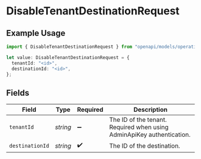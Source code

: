 # DisableTenantDestinationRequest

## Example Usage

```typescript
import { DisableTenantDestinationRequest } from "openapi/models/operations";

let value: DisableTenantDestinationRequest = {
  tenantId: "<id>",
  destinationId: "<id>",
};
```

## Fields

| Field                                                                 | Type                                                                  | Required                                                              | Description                                                           |
| --------------------------------------------------------------------- | --------------------------------------------------------------------- | --------------------------------------------------------------------- | --------------------------------------------------------------------- |
| `tenantId`                                                            | *string*                                                              | :heavy_minus_sign:                                                    | The ID of the tenant. Required when using AdminApiKey authentication. |
| `destinationId`                                                       | *string*                                                              | :heavy_check_mark:                                                    | The ID of the destination.                                            |